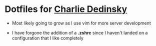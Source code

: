 # Dotfiles for **[Charlie Dedinsky](mailto:dedin005@umn.edu)**

* Most likely going to grow as I use vim for more server development

* I have forgone the addition of a **.zshrc** since I haven't landed on a configuration that I like completely
